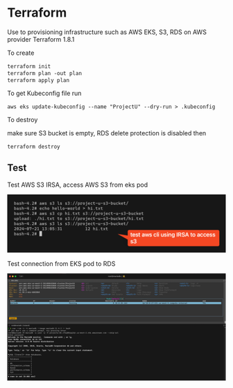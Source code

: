# Terraform

Use to provisioning infrastructure such as AWS EKS, S3, RDS on AWS provider
Terraform 1.8.1

To create

```shell
terraform init
terraform plan -out plan
terraform apply plan
```

To get Kubeconfig file run

```shell
aws eks update-kubeconfig --name "ProjectU" --dry-run > .kubeconfig
```

To destroy

make sure S3 bucket is empty, RDS delete protection is disabled then

```shell
terraform destroy
```

## Test

Test AWS S3 IRSA, access AWS S3 from eks pod

![test s3 irsa](../images/test_s3_irsa.png)

Test connection from EKS pod to RDS

![test connect eks pod to rds](../images/test_connection_eks_rds.png)
